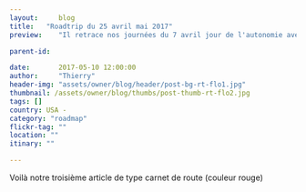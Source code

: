 ```yaml
---
layout:     blog
title:   "Roadtrip du 25 avril mai 2017"
preview:    "Il retrace nos journées du 7 avril jour de l'autonomie avec Thor au 24 avril, date où nous quittons l'état de la Floride..."

parent-id:  

date:       2017-05-10 12:00:00
author:     "Thierry"
header-img: "assets/owner/blog/header/post-bg-rt-flo1.jpg"
thumbnail: /assets/owner/blog/thumbs/post-thumb-rt-flo2.jpg
tags: []
country: USA - 
category: "roadmap"
flickr-tag: ""
location: ""
itinary: ""

---
```


Voilà notre troisième article de type carnet de route (couleur rouge) 